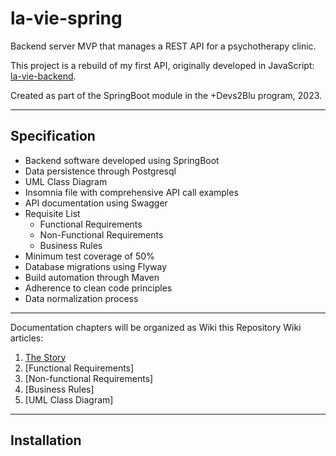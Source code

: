 # la-vie-spring

Backend server MVP that manages a REST API for a psychotherapy clinic.

This project is a rebuild of my first API, originally developed in JavaScript: [la-vie-backend](https://github.com/tiagospeckart/la-vie-backend).

Created as part of the SpringBoot module in the +Devs2Blu program, 2023.

---
## Specification

- Backend software developed using SpringBoot
- Data persistence through Postgresql
- UML Class Diagram
- Insomnia file with comprehensive API call examples
- API documentation using Swagger
- Requisite List
    - Functional Requirements
    - Non-Functional Requirements
    - Business Rules
- Minimum test coverage of 50%
- Database migrations using Flyway
- Build automation through Maven
- Adherence to clean code principles
- Data normalization process

---

Documentation chapters will be organized as Wiki this Repository Wiki articles:

1. [The Story](https://github.com/tiagospeckart/la-vie-spring/wiki/The-Story)
2. [Functional Requirements]
3. [Non-functional Requirements]
4. [Business Rules]
5. [UML Class Diagram]

---

## Installation


